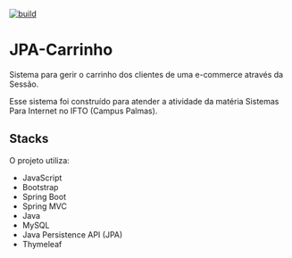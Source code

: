 [![build](https://github.com/huan-carlos/JPA-Carrinho/actions/workflows/maven.yml/badge.svg)](https://github.com/huan-carlos/JPA-Carrinho/actions/workflows/maven.yml)

# JPA-Carrinho

Sistema para gerir o carrinho dos clientes de uma e-commerce através da Sessão.

Esse sistema foi construído para atender a atividade da matéria Sistemas Para Internet no IFTO (Campus Palmas).

## Stacks
O projeto utiliza:
  - JavaScript
  - Bootstrap
  - Spring Boot
  - Spring MVC
  - Java
  - MySQL
  - Java Persistence API (JPA)
  - Thymeleaf
